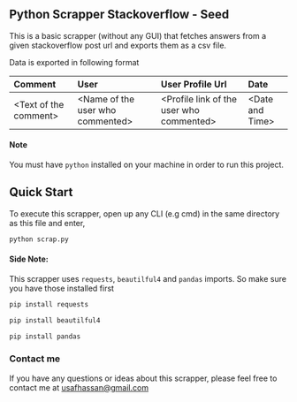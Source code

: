 ## Python Scrapper Stackoverflow - Seed
This is a basic scrapper (without any GUI) that fetches answers from a given stackoverflow post url and exports them as a csv file.

Data is exported in following format

| Comment           | User  |  User Profile Url | Date  |
| :------------- |:-----|:------------|:-----|
| \<Text of the comment> | \<Name of the user who commented> | \<Profile link of the user who commented> | \<Date and Time> 

#### Note
You must have `python` installed on your machine in order to run this project.
## Quick Start
To execute this scrapper, open up any CLI (e.g cmd) in the same directory as this file and enter,
```python
python scrap.py
```

#### Side Note: 
This scrapper uses `requests`, `beautilful4` and `pandas` imports. So make sure you have those installed first
```python
pip install requests
```
```python
pip install beautilful4
```
```python
pip install pandas
```

### Contact me
If you have any questions or ideas about this scrapper, please feel free to contact me at <a href="mailto:usafhassan@gmail.com">usafhassan@gmail.com</a>
